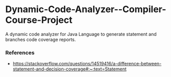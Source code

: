 # Dynamic-Code-Analyzer--Compiler-Course-Project
A dynamic code analyzer for Java Language to generate statement and branches code coverage reports.



### References
- https://stackoverflow.com/questions/14519416/a-difference-between-statement-and-decision-coverage#:~:text=Statement

